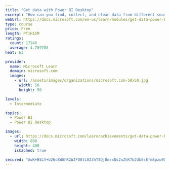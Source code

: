 ```yaml
---
title: "Get data with Power BI Desktop"
excerpt: "How can you find, collect, and clean data from different sources? Power BI is a tool for making sense of your data. You will learn tricks to make data-gathering easier."
webUrl: https://docs.microsoft.com/en-us/learn/modules/get-data-power-bi/
type: course
price: Free
length: PT1H15M
ratings:
  count: 17246
  average: 4.709788
heat: 63

provider:
  name: Microsoft Learn
  domain: microsoft.com
  images:
    - url: /assets/images/organizations/microsoft.com-50x50.jpg
      width: 50
      height: 50

levels:
  - Intermediate

topics:
  - Power BI
  - Power BI Desktop

images:
  - url: https://docs.microsoft.com/learn/achievements/get-data-power-bi-desktop-social.png
    width: 800
    height: 400
    isCached: true

secured: "AwK+BSLV+b26cBWGhR2WJFO0tL023hTSDj8mrxNs2xZhK7b2UkSsEfmSpzw9U44+drdLv0dtikSVYSv9Pd1hLa4thHnc5FIN15UUWGrMwSc1wvLbuS+YlssO+VpUdTTqrmZ7VcjBFmHH/4QlFgphUV9w9EIC4mPRqkgdCVvcwfAnaVYzC6nf+cIiXCkWsmwuIBU78CZmrTHDmdyyQy0lyFBnpgzRxKHqPwPIHSlpFmaVhJ01pCRVR3WPv+WaXnGdPXSA8VDB0pE94wySdg8TZLpc13x4g/gOijpZ60rEJt5+CL1pUirZYe1rm+T25PAXPp+IT9+LGupxP4/uC5i1aehSMi/FlOJyOZt3zfiwPZJqCeOw7wCI+Xc2bNmMUzXItUiKYyzo6NjmSBNomR11IX7lQSOjfe6drtztzWSeCGqamUCmbLvm7cUSsU8r+RVD;mFqcTI3wEantBgDbjp4agg=="
---
```


